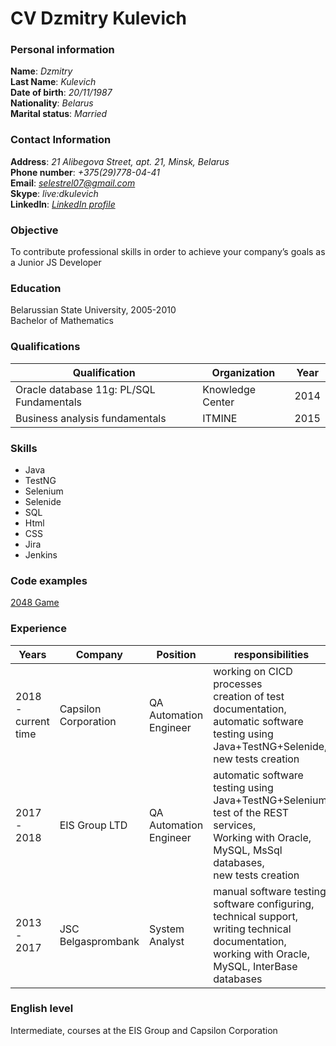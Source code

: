 # CV Dzmitry Kulevich

### Personal information
**Name**: *Dzmitry*  
**Last Name**: *Kulevich*  
**Date of birth**: *20/11/1987*  
**Nationality**: *Belarus*  
**Marital status**: *Married*

### Contact Information

**Address**: *21 Alibegova Street, apt. 21, Minsk, Belarus*  
**Phone number**: *+375(29)778-04-41*  
**Email**: *selestrel07@gmail.com*  
**Skype**: *live:dkulevich*  
**LinkedIn**: *[LinkedIn profile](https://linkedin.com/in/dmitry-kulevich-6ba855129)*

### Objective

To contribute professional skills in order to achieve your company’s goals as a Junior JS Developer

### Education

Belarussian State University, 2005-2010  
Bachelor of Mathematics

### Qualifications

Qualification | Organization | Year
--------------|--------------|-----
Oracle database 11g: PL/SQL Fundamentals | Knowledge Center | 2014  
Business analysis fundamentals | ITMINE | 2015

### Skills

* Java
* TestNG
* Selenium
* Selenide
* SQL
* Html
* CSS
* Jira
* Jenkins

### Code examples

[2048 Game](https://selestrel.github.io/)

### Experience

Years | Company | Position | responsibilities
------|---------|----------|-----------------
2018 - current time | Capsilon Corporation| QA Automation Engineer | working on CICD processes<br> creation of test documentation,<br> automatic software testing using Java+TestNG+Selenide, <br> new tests creation
2017 - 2018 | EIS Group LTD | QA Automation Engineer | automatic software testing using Java+TestNG+Selenium, <br>test of the REST services, <br> Working with Oracle, MySQL, MsSql databases, <br> new tests creation
2013 - 2017 | JSC Belgasprombank | System Analyst | manual software testing,<br> software configuring,<br> technical support,<br> writing technical documentation,<br>working with Oracle, MySQL, InterBase databases

### English level

Intermediate, courses at the EIS Group and Capsilon Corporation